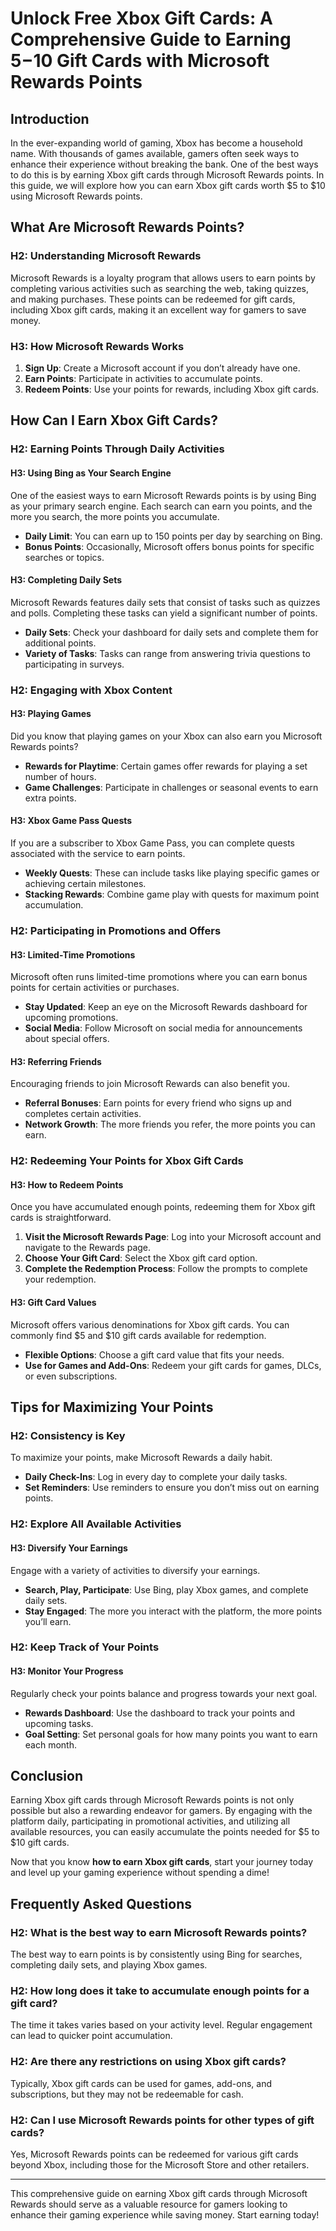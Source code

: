 # Unlock Free Xbox Gift Cards: A Comprehensive Guide to Earning $5-$10 Gift Cards with Microsoft Rewards Points

## Introduction

In the ever-expanding world of gaming, Xbox has become a household name. With thousands of games available, gamers often seek ways to enhance their experience without breaking the bank. One of the best ways to do this is by earning Xbox gift cards through Microsoft Rewards points. In this guide, we will explore how you can earn Xbox gift cards worth $5 to $10 using Microsoft Rewards points. 

## What Are Microsoft Rewards Points?

### H2: Understanding Microsoft Rewards

Microsoft Rewards is a loyalty program that allows users to earn points by completing various activities such as searching the web, taking quizzes, and making purchases. These points can be redeemed for gift cards, including Xbox gift cards, making it an excellent way for gamers to save money.

### H3: How Microsoft Rewards Works

1. **Sign Up**: Create a Microsoft account if you don’t already have one.
2. **Earn Points**: Participate in activities to accumulate points.
3. **Redeem Points**: Use your points for rewards, including Xbox gift cards.

## How Can I Earn Xbox Gift Cards?

### H2: Earning Points Through Daily Activities

#### H3: Using Bing as Your Search Engine

One of the easiest ways to earn Microsoft Rewards points is by using Bing as your primary search engine. Each search can earn you points, and the more you search, the more points you accumulate.

- **Daily Limit**: You can earn up to 150 points per day by searching on Bing.
- **Bonus Points**: Occasionally, Microsoft offers bonus points for specific searches or topics.

#### H3: Completing Daily Sets

Microsoft Rewards features daily sets that consist of tasks such as quizzes and polls. Completing these tasks can yield a significant number of points.

- **Daily Sets**: Check your dashboard for daily sets and complete them for additional points.
- **Variety of Tasks**: Tasks can range from answering trivia questions to participating in surveys.

### H2: Engaging with Xbox Content

#### H3: Playing Games

Did you know that playing games on your Xbox can also earn you Microsoft Rewards points? 

- **Rewards for Playtime**: Certain games offer rewards for playing a set number of hours.
- **Game Challenges**: Participate in challenges or seasonal events to earn extra points.

#### H3: Xbox Game Pass Quests

If you are a subscriber to Xbox Game Pass, you can complete quests associated with the service to earn points.

- **Weekly Quests**: These can include tasks like playing specific games or achieving certain milestones.
- **Stacking Rewards**: Combine game play with quests for maximum point accumulation.

### H2: Participating in Promotions and Offers

#### H3: Limited-Time Promotions

Microsoft often runs limited-time promotions where you can earn bonus points for certain activities or purchases.

- **Stay Updated**: Keep an eye on the Microsoft Rewards dashboard for upcoming promotions.
- **Social Media**: Follow Microsoft on social media for announcements about special offers.

#### H3: Referring Friends

Encouraging friends to join Microsoft Rewards can also benefit you. 

- **Referral Bonuses**: Earn points for every friend who signs up and completes certain activities.
- **Network Growth**: The more friends you refer, the more points you can earn.

### H2: Redeeming Your Points for Xbox Gift Cards

#### H3: How to Redeem Points

Once you have accumulated enough points, redeeming them for Xbox gift cards is straightforward.

1. **Visit the Microsoft Rewards Page**: Log into your Microsoft account and navigate to the Rewards page.
2. **Choose Your Gift Card**: Select the Xbox gift card option.
3. **Complete the Redemption Process**: Follow the prompts to complete your redemption.

#### H3: Gift Card Values

Microsoft offers various denominations for Xbox gift cards. You can commonly find $5 and $10 gift cards available for redemption.

- **Flexible Options**: Choose a gift card value that fits your needs.
- **Use for Games and Add-Ons**: Redeem your gift cards for games, DLCs, or even subscriptions.

## Tips for Maximizing Your Points

### H2: Consistency is Key

To maximize your points, make Microsoft Rewards a daily habit.

- **Daily Check-Ins**: Log in every day to complete your daily tasks.
- **Set Reminders**: Use reminders to ensure you don’t miss out on earning points.

### H2: Explore All Available Activities

#### H3: Diversify Your Earnings

Engage with a variety of activities to diversify your earnings.

- **Search, Play, Participate**: Use Bing, play Xbox games, and complete daily sets.
- **Stay Engaged**: The more you interact with the platform, the more points you’ll earn.

### H2: Keep Track of Your Points

#### H3: Monitor Your Progress

Regularly check your points balance and progress towards your next goal.

- **Rewards Dashboard**: Use the dashboard to track your points and upcoming tasks.
- **Goal Setting**: Set personal goals for how many points you want to earn each month.

## Conclusion

Earning Xbox gift cards through Microsoft Rewards points is not only possible but also a rewarding endeavor for gamers. By engaging with the platform daily, participating in promotional activities, and utilizing all available resources, you can easily accumulate the points needed for $5 to $10 gift cards. 

Now that you know **how to earn Xbox gift cards**, start your journey today and level up your gaming experience without spending a dime!

## Frequently Asked Questions

### H2: What is the best way to earn Microsoft Rewards points?

The best way to earn points is by consistently using Bing for searches, completing daily sets, and playing Xbox games.

### H2: How long does it take to accumulate enough points for a gift card?

The time it takes varies based on your activity level. Regular engagement can lead to quicker point accumulation.

### H2: Are there any restrictions on using Xbox gift cards?

Typically, Xbox gift cards can be used for games, add-ons, and subscriptions, but they may not be redeemable for cash.

### H2: Can I use Microsoft Rewards points for other types of gift cards?

Yes, Microsoft Rewards points can be redeemed for various gift cards beyond Xbox, including those for the Microsoft Store and other retailers.

---

This comprehensive guide on earning Xbox gift cards through Microsoft Rewards should serve as a valuable resource for gamers looking to enhance their gaming experience while saving money. Start earning today!
